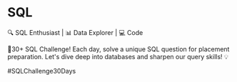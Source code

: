 # SQL
🔍 SQL Enthusiast | 📊 Data Explorer | 💻 Code 

🎯30+ SQL Challenge! Each day, solve a unique SQL question for placement preparation. Let's dive deep into databases and sharpen our query skills! 💡 

#SQLChallenge30Days
